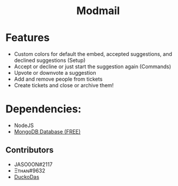 <h1 align="center">Modmail</h1>

# Features

- Custom colors for default the embed, accepted suggestions, and declined suggestions (Setup)
- Accept or decline or just start the suggestion again (Commands)
- Upvote or downvote a suggestion
- Add and remove people from tickets
- Create tickets and close or archive them!

# **Dependencies:**
- NodeJS
- [MongoDB Database (FREE)](https://www.mongodb.com/)

## **Contributors**
- JASO0ON#2117
- Ξᴛʜᴀɴ#9632
- [DuckoDas](https://github.com/DuckoDas)
